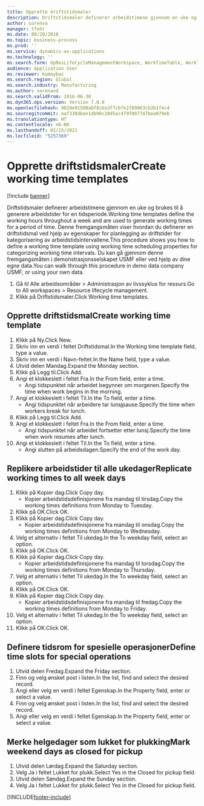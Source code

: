 ```yaml
---
title: Opprette driftstidsmaler
description: Driftstidsmaler definerer arbeidstimene gjennom en uke og brukes til å generere arbeidstider for en tidsperiode.
author: sorenva
manager: tfehr
ms.date: 08/29/2018
ms.topic: business-process
ms.prod: ''
ms.service: dynamics-ax-applications
ms.technology: ''
ms.search.form: OpResLifeCycleManagementWorkspace, WorkTimeTable, WorkTimeCopyDayDialog, WorkPeriodTemplate
audience: Application User
ms.reviewer: kamaybac
ms.search.region: Global
ms.search.industry: Manufacturing
ms.author: sorenand
ms.search.validFrom: 2016-06-30
ms.dyn365.ops.version: Version 7.0.0
ms.openlocfilehash: 9829e91500abf8cba3f7cbfe2f89863cb2b1f4c4
ms.sourcegitcommit: eaf330dbee1db96c20d5ac479f007747bea079eb
ms.translationtype: HT
ms.contentlocale: nb-NO
ms.lasthandoff: 02/15/2021
ms.locfileid: "5257369"
---
```

# <a name="create-working-time-templates"></a><span data-ttu-id="f8506-103">Opprette driftstidsmaler</span><span class="sxs-lookup"><span data-stu-id="f8506-103">Create working time templates</span></span>

[!include [banner](../../includes/banner.md)]

<span data-ttu-id="f8506-104">Driftstidsmaler definerer arbeidstimene gjennom en uke og brukes til å generere arbeidstider for en tidsperiode.</span><span class="sxs-lookup"><span data-stu-id="f8506-104">Working time templates define the working hours throughout a week and are used to generate working times for a period of time.</span></span> <span data-ttu-id="f8506-105">Denne fremgangsmåten viser hvordan du definerer en driftstidsmal ved hjelp av egenskaper for planlegging av driftstider for kategorisering av arbeidstidsintervallene.</span><span class="sxs-lookup"><span data-stu-id="f8506-105">This procedure shows you how to define a working time template using working time scheduling properties for categorizing working time intervals.</span></span> <span data-ttu-id="f8506-106">Du kan gå gjennom denne fremgangsmåten i demonstrasjonsselskapet USMF eller ved hjelp av dine egne data.</span><span class="sxs-lookup"><span data-stu-id="f8506-106">You can walk through this procedure in demo data company USMF, or using your own data.</span></span>

1. <span data-ttu-id="f8506-107">Gå til Alle arbeidsområder > Administrasjon av livssyklus for ressurs.</span><span class="sxs-lookup"><span data-stu-id="f8506-107">Go to All workspaces > Resource lifecycle management.</span></span>
2. <span data-ttu-id="f8506-108">Klikk på Driftstidsmaler.</span><span class="sxs-lookup"><span data-stu-id="f8506-108">Click Working time templates.</span></span>

## <a name="create-working-time-template"></a><span data-ttu-id="f8506-109">Opprette driftstidsmal</span><span class="sxs-lookup"><span data-stu-id="f8506-109">Create working time template</span></span>
1. <span data-ttu-id="f8506-110">Klikk på Ny.</span><span class="sxs-lookup"><span data-stu-id="f8506-110">Click New.</span></span>
2. <span data-ttu-id="f8506-111">Skriv inn en verdi i feltet Driftstidsmal.</span><span class="sxs-lookup"><span data-stu-id="f8506-111">In the Working time template field, type a value.</span></span>
3. <span data-ttu-id="f8506-112">Skriv inn en verdi i Navn-feltet.</span><span class="sxs-lookup"><span data-stu-id="f8506-112">In the Name field, type a value.</span></span>
4. <span data-ttu-id="f8506-113">Utvid delen Mandag.</span><span class="sxs-lookup"><span data-stu-id="f8506-113">Expand the Monday section.</span></span>
5. <span data-ttu-id="f8506-114">Klikk på Legg til.</span><span class="sxs-lookup"><span data-stu-id="f8506-114">Click Add.</span></span>
6. <span data-ttu-id="f8506-115">Angi et klokkeslett i feltet Fra.</span><span class="sxs-lookup"><span data-stu-id="f8506-115">In the From field, enter a time.</span></span>
    * <span data-ttu-id="f8506-116">Angi tidspunktet når arbeidet begynner om morgenen.</span><span class="sxs-lookup"><span data-stu-id="f8506-116">Specify the time when work begins in the morning.</span></span>  
7. <span data-ttu-id="f8506-117">Angi et klokkeslett i feltet Til.</span><span class="sxs-lookup"><span data-stu-id="f8506-117">In the To field, enter a time.</span></span>
    * <span data-ttu-id="f8506-118">Angi tidspunktet når arbeidere tar lunsjpause.</span><span class="sxs-lookup"><span data-stu-id="f8506-118">Specify the time when workers break for lunch.</span></span>  
8. <span data-ttu-id="f8506-119">Klikk på Legg til.</span><span class="sxs-lookup"><span data-stu-id="f8506-119">Click Add.</span></span>
9. <span data-ttu-id="f8506-120">Angi et klokkeslett i feltet Fra.</span><span class="sxs-lookup"><span data-stu-id="f8506-120">In the From field, enter a time.</span></span>
    * <span data-ttu-id="f8506-121">Angi tidspunktet når arbeidet fortsetter etter lunsj.</span><span class="sxs-lookup"><span data-stu-id="f8506-121">Specify the time when work resumes after lunch.</span></span>  
10. <span data-ttu-id="f8506-122">Angi et klokkeslett i feltet Til.</span><span class="sxs-lookup"><span data-stu-id="f8506-122">In the To field, enter a time.</span></span>
    * <span data-ttu-id="f8506-123">Angi slutten på arbeidsdagen.</span><span class="sxs-lookup"><span data-stu-id="f8506-123">Specify the end of the work day.</span></span>  

## <a name="replicate-working-times-to-all-week-days"></a><span data-ttu-id="f8506-124">Replikere arbeidstider til alle ukedager</span><span class="sxs-lookup"><span data-stu-id="f8506-124">Replicate working times to all week days</span></span>
1. <span data-ttu-id="f8506-125">Klikk på Kopier dag.</span><span class="sxs-lookup"><span data-stu-id="f8506-125">Click Copy day.</span></span>
    * <span data-ttu-id="f8506-126">Kopier arbeidstidsdefinisjonene fra mandag til tirsdag.</span><span class="sxs-lookup"><span data-stu-id="f8506-126">Copy the working times definitions from Monday to Tuesday.</span></span>  
2. <span data-ttu-id="f8506-127">Klikk på OK.</span><span class="sxs-lookup"><span data-stu-id="f8506-127">Click OK.</span></span>
3. <span data-ttu-id="f8506-128">Klikk på Kopier dag.</span><span class="sxs-lookup"><span data-stu-id="f8506-128">Click Copy day.</span></span>
    * <span data-ttu-id="f8506-129">Kopier arbeidstidsdefinisjonene fra mandag til onsdag.</span><span class="sxs-lookup"><span data-stu-id="f8506-129">Copy the working times definitions from Monday to Wednesday.</span></span>  
4. <span data-ttu-id="f8506-130">Velg et alternativ i feltet Til ukedag.</span><span class="sxs-lookup"><span data-stu-id="f8506-130">In the To weekday field, select an option.</span></span>
5. <span data-ttu-id="f8506-131">Klikk på OK.</span><span class="sxs-lookup"><span data-stu-id="f8506-131">Click OK.</span></span>
6. <span data-ttu-id="f8506-132">Klikk på Kopier dag.</span><span class="sxs-lookup"><span data-stu-id="f8506-132">Click Copy day.</span></span>
    * <span data-ttu-id="f8506-133">Kopier arbeidstidsdefinisjonene fra mandag til torsdag.</span><span class="sxs-lookup"><span data-stu-id="f8506-133">Copy the working times definitions from Monday to Thursday.</span></span>  
7. <span data-ttu-id="f8506-134">Velg et alternativ i feltet Til ukedag.</span><span class="sxs-lookup"><span data-stu-id="f8506-134">In the To weekday field, select an option.</span></span>
8. <span data-ttu-id="f8506-135">Klikk på OK.</span><span class="sxs-lookup"><span data-stu-id="f8506-135">Click OK.</span></span>
9. <span data-ttu-id="f8506-136">Klikk på Kopier dag.</span><span class="sxs-lookup"><span data-stu-id="f8506-136">Click Copy day.</span></span>
    * <span data-ttu-id="f8506-137">Kopier arbeidstidsdefinisjonene fra mandag til fredag.</span><span class="sxs-lookup"><span data-stu-id="f8506-137">Copy the working times definitions from Monday to Friday.</span></span>  
10. <span data-ttu-id="f8506-138">Velg et alternativ i feltet Til ukedag.</span><span class="sxs-lookup"><span data-stu-id="f8506-138">In the To weekday field, select an option.</span></span>
11. <span data-ttu-id="f8506-139">Klikk på OK.</span><span class="sxs-lookup"><span data-stu-id="f8506-139">Click OK.</span></span>

## <a name="define-time-slots-for-special-operations"></a><span data-ttu-id="f8506-140">Definere tidsrom for spesielle operasjoner</span><span class="sxs-lookup"><span data-stu-id="f8506-140">Define time slots for special operations</span></span>
1. <span data-ttu-id="f8506-141">Utvid delen Fredag.</span><span class="sxs-lookup"><span data-stu-id="f8506-141">Expand the Friday section.</span></span>
2. <span data-ttu-id="f8506-142">Finn og velg ønsket post i listen.</span><span class="sxs-lookup"><span data-stu-id="f8506-142">In the list, find and select the desired record.</span></span>
3. <span data-ttu-id="f8506-143">Angi eller velg en verdi i feltet Egenskap.</span><span class="sxs-lookup"><span data-stu-id="f8506-143">In the Property field, enter or select a value.</span></span>
4. <span data-ttu-id="f8506-144">Finn og velg ønsket post i listen.</span><span class="sxs-lookup"><span data-stu-id="f8506-144">In the list, find and select the desired record.</span></span>
5. <span data-ttu-id="f8506-145">Angi eller velg en verdi i feltet Egenskap.</span><span class="sxs-lookup"><span data-stu-id="f8506-145">In the Property field, enter or select a value.</span></span>

## <a name="mark-weekend-days-as-closed-for-pickup"></a><span data-ttu-id="f8506-146">Merke helgedager som lukket for plukking</span><span class="sxs-lookup"><span data-stu-id="f8506-146">Mark weekend days as closed for pickup</span></span>
1. <span data-ttu-id="f8506-147">Utvid delen Lørdag.</span><span class="sxs-lookup"><span data-stu-id="f8506-147">Expand the Saturday section.</span></span>
2. <span data-ttu-id="f8506-148">Velg Ja i feltet Lukket for plukk.</span><span class="sxs-lookup"><span data-stu-id="f8506-148">Select Yes in the Closed for pickup field.</span></span>
3. <span data-ttu-id="f8506-149">Utvid delen Søndag.</span><span class="sxs-lookup"><span data-stu-id="f8506-149">Expand the Sunday section.</span></span>
4. <span data-ttu-id="f8506-150">Velg Ja i feltet Lukket for plukk.</span><span class="sxs-lookup"><span data-stu-id="f8506-150">Select Yes in the Closed for pickup field.</span></span>



[!INCLUDE[footer-include](../../../includes/footer-banner.md)]